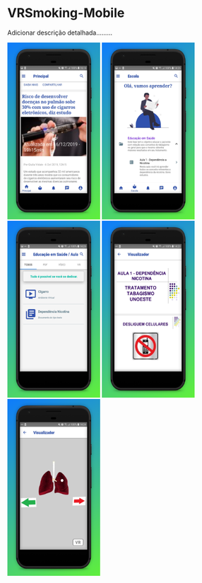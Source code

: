 # VRSmoking-Mobile
Adicionar descrição detalhada.........

<img src="images/Noticias (1).jpg" width="210" height="400"> <img src="images/fases.jpg" width="210" height="400">
<img src="images/conteudos.jpg" width="210" height="400">
<img src="images/arquivo texto.jpg" width="210" height="400">
<img src="images/ambiente.jpg" width="210" height="400">
